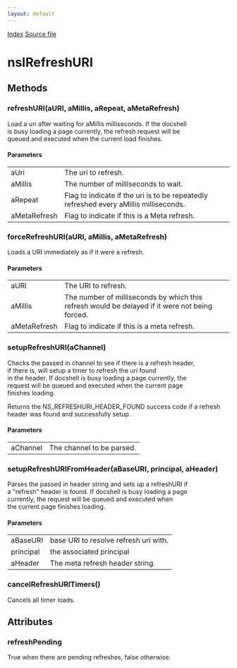 ```yaml
---
layout: default
---
```

<div id='links'><a href="../index.html">Index</a>
<a href="http://dxr.mozilla.org/mozilla-central/source/docshell/base/nsIRefreshURI.idl">Source file</a>
</div>

# nsIRefreshURI #

## Methods ##

### refreshURI(aURI, aMillis, aRepeat, aMetaRefresh) ###
  
Load a uri after waiting for aMillis milliseconds. If the docshell  
is busy loading a page currently, the refresh request will be  
queued and executed when the current load finishes.   
  
  

#### Parameters ####

<table>

<tr>
<td>aUri</td>
<td>The uri to refresh.  
</td>
</tr>

<tr>
<td>aMillis</td>
<td>The number of milliseconds to wait.  
</td>
</tr>

<tr>
<td>aRepeat</td>
<td>Flag to indicate if the uri is to be   
               repeatedly refreshed every aMillis milliseconds.  
</td>
</tr>

<tr>
<td>aMetaRefresh</td>
<td>Flag to indicate if this is a Meta refresh.  
</td>
</tr>

</table>

### forceRefreshURI(aURI, aMillis, aMetaRefresh) ###
  
Loads a URI immediately as if it were a refresh.  
  
  

#### Parameters ####

<table>

<tr>
<td>aURI</td>
<td>The URI to refresh.  
</td>
</tr>

<tr>
<td>aMillis</td>
<td>The number of milliseconds by which this refresh would  
               be delayed if it were not being forced.  
</td>
</tr>

<tr>
<td>aMetaRefresh</td>
<td>Flag to indicate if this is a meta refresh.  
</td>
</tr>

</table>

### setupRefreshURI(aChannel) ###
  
Checks the passed in channel to see if there is a refresh header,   
if there is, will setup a timer to refresh the uri found  
in the header. If docshell is busy loading a page currently, the  
request will be queued and executed when the current page   
finishes loading.   
  
Returns the NS_REFRESHURI_HEADER_FOUND success code if a refresh  
header was found and successfully setup.  
  
  

#### Parameters ####

<table>

<tr>
<td>aChannel</td>
<td>The channel to be parsed.   
</td>
</tr>

</table>

### setupRefreshURIFromHeader(aBaseURI, principal, aHeader) ###
  
Parses the passed in header string and sets up a refreshURI if  
a "refresh" header is found. If docshell is busy loading a page   
currently, the request will be queued and executed when   
the current page finishes loading.   
  
  

#### Parameters ####

<table>

<tr>
<td>aBaseURI</td>
<td>base URI to resolve refresh uri with.  
</td>
</tr>

<tr>
<td>principal</td>
<td>the associated principal  
</td>
</tr>

<tr>
<td>aHeader</td>
<td>The meta refresh header string.  
</td>
</tr>

</table>

### cancelRefreshURITimers() ###
  
Cancels all timer loads.  
  

## Attributes ##

### refreshPending ###
  
True when there are pending refreshes, false otherwise.  
  
